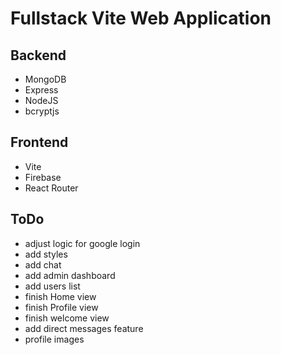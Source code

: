 # Fullstack Vite Web Application

## Backend

- MongoDB
- Express
- NodeJS
- bcryptjs

## Frontend

- Vite
- Firebase
- React Router

## ToDo

- adjust logic for google login
- add styles
- add chat
- add admin dashboard
- add users list
- finish Home view
- finish Profile view
- finish welcome view
- add direct messages feature
- profile images
